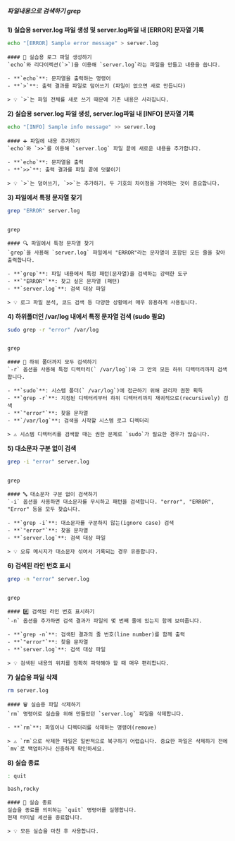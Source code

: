 ##### 파일내용으로 검색하기 grep #####

**1) 실습용 server.log 파일 생성 및 server.log파일 내 [ERROR] 문자열 기록**
```bash
echo "[ERROR] Sample error message" > server.log
```

```desc
#### 📝 실습용 로그 파일 생성하기
`echo`와 리다이렉션(`>`)을 이용해 `server.log`라는 파일을 만들고 내용을 씁니다.

- **`echo`**: 문자열을 출력하는 명령어
- **`>`**: 출력 결과를 파일로 덮어쓰기 (파일이 없으면 새로 만듭니다)

> 💡 `>`는 파일 전체를 새로 쓰기 때문에 기존 내용은 사라집니다.
```

**2) 실습용 server.log 파일 생성, server.log파일 내 [INFO] 문자열 기록**
```bash
echo "[INFO] Sample info message" >> server.log
```

```desc
#### ➕ 파일에 내용 추가하기
`echo`와 `>>`를 이용해 `server.log` 파일 끝에 새로운 내용을 추가합니다.

- **`echo`**: 문자열을 출력
- **`>>`**: 출력 결과를 파일 끝에 덧붙이기

> 💡 `>`는 덮어쓰기, `>>`는 추가하기. 두 기호의 차이점을 기억하는 것이 중요합니다.
```

**3) 파일에서 특정 문자열 찾기**

```bash
grep "ERROR" server.log
```
```no-err-check
```
```tech
grep
```

```desc
#### 🔍 파일에서 특정 문자열 찾기
`grep`을 사용해 `server.log` 파일에서 "ERROR"라는 문자열이 포함된 모든 줄을 찾아 출력합니다.

- **`grep`**: 파일 내용에서 특정 패턴(문자열)을 검색하는 강력한 도구
- **`"ERROR"`**: 찾고 싶은 문자열 (패턴)
- **`server.log`**: 검색 대상 파일

> 💡 로그 파일 분석, 코드 검색 등 다양한 상황에서 매우 유용하게 사용됩니다.
```

**4) 하위폴더인 /var/log 내에서 특정 문자열 검색 (sudo 필요)**

```bash
sudo grep -r "error" /var/log
```
```no-err-check
```

```tech
grep
```

```desc
#### 📂 하위 폴더까지 모두 검색하기
`-r` 옵션을 사용해 특정 디렉터리(` /var/log`)와 그 안의 모든 하위 디렉터리까지 검색합니다.

- **`sudo`**: 시스템 폴더(` /var/log`)에 접근하기 위해 관리자 권한 획득
- **`grep -r`**: 지정된 디렉터리부터 하위 디렉터리까지 재귀적으로(recursively) 검색
- **`"error"`**: 찾을 문자열
- **`/var/log`**: 검색을 시작할 시스템 로그 디렉터리

> ⚠️ 시스템 디렉터리를 검색할 때는 권한 문제로 `sudo`가 필요한 경우가 많습니다.
```

**5) 대소문자 구분 없이 검색**

```bash
grep -i "error" server.log
```
```no-err-check
```

```tech
grep
```

```desc
#### 🔤 대소문자 구분 없이 검색하기
`-i` 옵션을 사용하면 대소문자를 무시하고 패턴을 검색합니다. "error", "ERROR", "Error" 등을 모두 찾습니다.

- **`grep -i`**: 대소문자를 구분하지 않는(ignore case) 검색
- **`"error"`**: 찾을 문자열
- **`server.log`**: 검색 대상 파일

> 💡 오류 메시지가 대소문자 섞여서 기록되는 경우 유용합니다.
```

**6) 검색된 라인 번호 표시**

```bash
grep -n "error" server.log
```
```no-err-check
```

```tech
grep
```

```desc
#### #️⃣ 검색된 라인 번호 표시하기
`-n` 옵션을 추가하면 검색 결과가 파일의 몇 번째 줄에 있는지 함께 보여줍니다.

- **`grep -n`**: 검색된 결과의 줄 번호(line number)를 함께 출력
- **`"error"`**: 찾을 문자열
- **`server.log`**: 검색 대상 파일

> 💡 검색된 내용의 위치를 정확히 파악해야 할 때 매우 편리합니다.
```

**7) 실습용 파일 삭제**
```bash
rm server.log
```

```desc
#### 🗑️ 실습용 파일 삭제하기
`rm` 명령어로 실습을 위해 만들었던 `server.log` 파일을 삭제합니다.

- **`rm`**: 파일이나 디렉터리를 삭제하는 명령어(remove)

> ⚠️ `rm`으로 삭제한 파일은 일반적으로 복구하기 어렵습니다. 중요한 파일은 삭제하기 전에 `mv`로 백업하거나 신중하게 확인하세요.
```

**8) 실습 종료**

```bash
: quit
```

```tech
bash,rocky
```

```desc
#### 👋 실습 종료
실습을 종료를 의미하는 `quit` 명령어를 실행합니다.
현재 터미널 세션을 종료합니다.

> 💡 모든 실습을 마친 후 사용합니다.
```